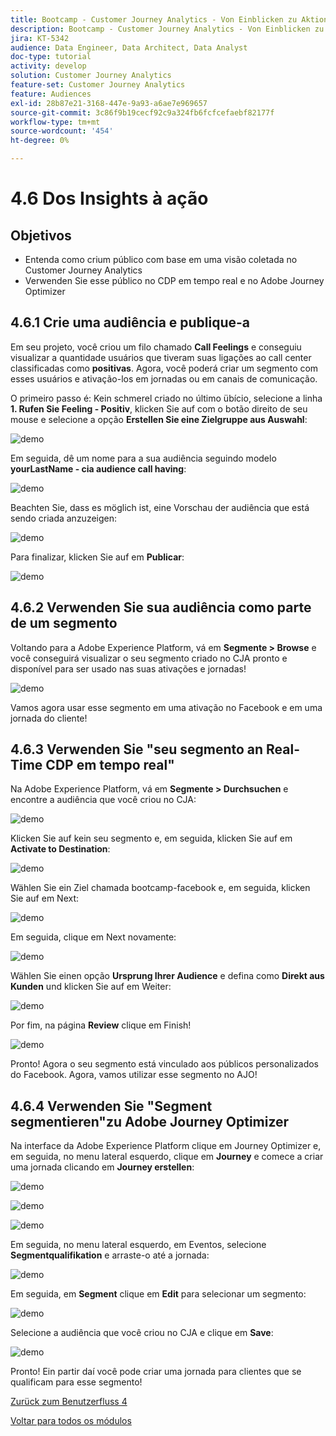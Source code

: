 ```yaml
---
title: Bootcamp - Customer Journey Analytics - Von Einblicken zu Aktionen - Brasilien
description: Bootcamp - Customer Journey Analytics - Von Einblicken zu Aktionen - Brasilien
jira: KT-5342
audience: Data Engineer, Data Architect, Data Analyst
doc-type: tutorial
activity: develop
solution: Customer Journey Analytics
feature-set: Customer Journey Analytics
feature: Audiences
exl-id: 28b87e21-3168-447e-9a93-a6ae7e969657
source-git-commit: 3c86f9b19cecf92c9a324fb6fcfcefaebf82177f
workflow-type: tm+mt
source-wordcount: '454'
ht-degree: 0%

---
```


# 4.6 Dos Insights à ação

## Objetivos

- Entenda como crium público com base em uma visão coletada no Customer Journey Analytics
- Verwenden Sie esse público no CDP em tempo real e no Adobe Journey Optimizer

## 4.6.1 Crie uma audiência e publique-a

Em seu projeto, você criou um filo chamado **Call Feelings** e conseguiu visualizar a quantidade usuários que tiveram suas ligações ao call center classificadas como **positivas**. Agora, você poderá criar um segmento com esses usuários e ativação-los em jornadas ou em canais de comunicação.

O primeiro passo é: Kein schmerel criado no último übício, selecione a linha **1. Rufen Sie Feeling - Positiv**, klicken Sie auf com o botão direito de seu mouse e selecione a opção **Erstellen Sie eine Zielgruppe aus Auswahl**:

![demo](./images/aud1.png)

Em seguida, dê um nome para a sua audiência seguindo modelo **yourLastName - cia audience call having**:

![demo](./images/aud2.png)

Beachten Sie, dass es möglich ist, eine Vorschau der audiência que está sendo criada anzuzeigen:

![demo](./images/aud3.png)

Para finalizar, klicken Sie auf em **Publicar**:

![demo](./images/aud4.png)

## 4.6.2 Verwenden Sie sua audiência como parte de um segmento

Voltando para a Adobe Experience Platform, vá em **Segmente > Browse** e você conseguirá visualizar o seu segmento criado no CJA pronto e disponível para ser usado nas suas ativações e jornadas!

![demo](./images/aud5.png)

Vamos agora usar esse segmento em uma ativação no Facebook e em uma jornada do cliente!

## 4.6.3 Verwenden Sie &quot;seu segmento an Real-Time CDP em tempo real&quot;

Na Adobe Experience Platform, vá em **Segmente > Durchsuchen** e encontre a audiência que você criou no CJA:

![demo](./images/aud6.png)

Klicken Sie auf kein seu segmento e, em seguida, klicken Sie auf em **Activate to Destination**:

![demo](./images/aud7.png)

Wählen Sie ein Ziel chamada bootcamp-facebook e, em seguida, klicken Sie auf em Next:

![demo](./images/aud8.png)

Em seguida, clique em Next novamente:

![demo](./images/aud9.png)

Wählen Sie einen opção **Ursprung Ihrer Audience** e defina como **Direkt aus Kunden** und klicken Sie auf em Weiter:

![demo](./images/aud10.png)

Por fim, na página **Review** clique em Finish!

![demo](./images/aud11.png)

Pronto! Agora o seu segmento está vinculado aos públicos personalizados do Facebook.
Agora, vamos utilizar esse segmento no AJO!

## 4.6.4 Verwenden Sie &quot;Segment segmentieren&quot;zu Adobe Journey Optimizer

Na interface da Adobe Experience Platform clique em Journey Optimizer e, em seguida, no menu lateral esquerdo, clique em **Journey** e comece a criar uma jornada clicando em **Journey erstellen**:

![demo](./images/aud20.png)

![demo](./images/aud21.png)

![demo](./images/aud22.png)

Em seguida, no menu lateral esquerdo, em Eventos, selecione **Segmentqualifikation** e arraste-o até a jornada:

![demo](./images/aud23.png)

Em seguida, em **Segment** clique em **Edit** para selecionar um segmento:

![demo](./images/aud24.png)

Selecione a audiência que você criou no CJA e clique em **Save**:

![demo](./images/aud25.png)

Pronto! Ein partir daí você pode criar uma jornada para clientes que se qualificam para esse segmento!

[Zurück zum Benutzerfluss 4](./uc4.md)

[Voltar para todos os módulos](./../../overview.md)
